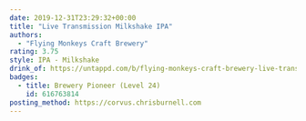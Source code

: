 ```yaml
---
date: 2019-12-31T23:29:32+00:00
title: "Live Transmission Milkshake IPA"
authors:
  - "Flying Monkeys Craft Brewery"
rating: 3.75
style: IPA - Milkshake
drink_of: https://untappd.com/b/flying-monkeys-craft-brewery-live-transmission-milkshake-ipa/2515743
badges:
  - title: Brewery Pioneer (Level 24)
    id: 616763814
posting_method: https://corvus.chrisburnell.com
---
```

